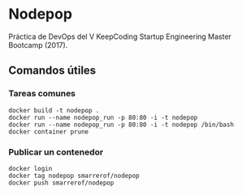 # Nodepop
Práctica de DevOps del V KeepCoding Startup Engineering Master Bootcamp (2017).

## Comandos útiles
### Tareas comunes
```
docker build -t nodepop .
docker run --name nodepop_run -p 80:80 -i -t nodepop
docker run --name nodepop_run -p 80:80 -i -t nodepop /bin/bash
docker container prune
```
### Publicar un contenedor
```
docker login
docker tag nodepop smarrerof/nodepop
docker push smarrerof/nodepop
```